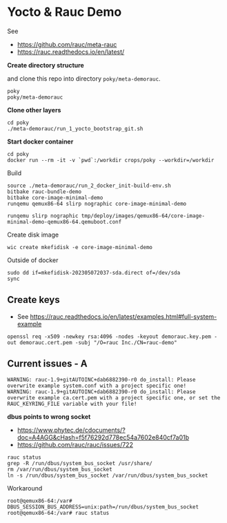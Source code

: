 # Yocto & Rauc Demo

See

* https://github.com/rauc/meta-rauc
* https://rauc.readthedocs.io/en/latest/

**Create directory structure**

and clone this repo into directory `poky/meta-demorauc`.

```
poky
poky/meta-demorauc 
```


**Clone other layers**

```
cd poky
./meta-demorauc/run_1_yocto_bootstrap_git.sh
```

**Start docker container**

```
cd poky
docker run --rm -it -v `pwd`:/workdir crops/poky --workdir=/workdir
```

Build

```
source ./meta-demorauc/run_2_docker_init-build-env.sh
bitbake rauc-bundle-demo
bitbake core-image-minimal-demo
runqemu qemux86-64 slirp nographic core-image-minimal-demo

runqemu slirp nographic tmp/deploy/images/qemux86-64/core-image-minimal-demo-qemux86-64.qemuboot.conf
```

Create disk image

```
wic create mkefidisk -e core-image-minimal-demo
```

Outside of docker
```
sudo dd if=mkefidisk-202305072037-sda.direct of=/dev/sda
sync
```

## Create keys

* See https://rauc.readthedocs.io/en/latest/examples.html#full-system-example

```
openssl req -x509 -newkey rsa:4096 -nodes -keyout demorauc.key.pem -out demorauc.cert.pem -subj "/O=rauc Inc./CN=rauc-demo"
```

## Current issues - A

```
WARNING: rauc-1.9+gitAUTOINC+dab6882390-r0 do_install: Please overwrite example system.conf with a project specific one!
WARNING: rauc-1.9+gitAUTOINC+dab6882390-r0 do_install: Please overwrite example ca.cert.pem with a project specific one, or set the RAUC_KEYRING_FILE variable with your file!
```

**dbus points to wrong socket**

* https://www.phytec.de/cdocuments/?doc=A4AGG&cHash=f5f76292d778ec54a7602e840cf7a01b
* https://github.com/rauc/rauc/issues/722


```
rauc status
grep -R /run/dbus/system_bus_socket /usr/share/
rm /var/run/dbus/system_bus_socket
ln -s /run/dbus/system_bus_socket /var/run/dbus/system_bus_socket
```

Workaround

```
root@qemux86-64:/var# DBUS_SESSION_BUS_ADDRESS=unix:path=/run/dbus/system_bus_socket
root@qemux86-64:/var# rauc status
```

